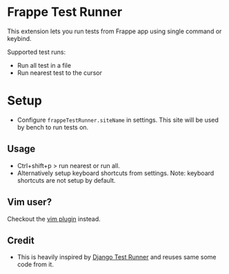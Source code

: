 # Frappe Test Runner

This extension lets you run tests from Frappe app using single command or keybind.

Supported test runs:
- Run all test in a file
- Run nearest test to the cursor


# Setup

- Configure `frappeTestRunner.siteName` in settings. This site will be used by bench to run tests on.

## Usage

- Ctrl+shift+p > run nearest or run all.
- Alternatively setup keyboard shortcuts from settings. Note: keyboard shortcuts are not setup by default.

## Vim user?

Checkout the [vim plugin](https://github.com/ankush/frappe_test.vim) instead.

## Credit

- This is heavily inspired by [Django Test Runner](https://github.com/christherama/django-test-runner) and reuses same some code from it.

